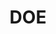 ---
# This topic lives at
# https://digital.gov/topics/doe

slug: "doe"

# Topic Title
title: "DOE"

# description — keep it short and clear
summary: ""


# Weight
weight: 1

# For more information on managing topics,
# see https://github.com/GSA/digitalgov.gov/wiki
---